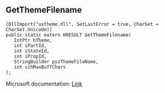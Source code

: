 ## GetThemeFilename

```
[DllImport("uxtheme.dll", SetLastError = true, CharSet = CharSet.Unicode)]
public static extern HRESULT GetThemeFilename(
   IntPtr hTheme,
   int iPartId,
   int iStateId,
   int iPropId,
   StringBuilder pszThemeFileName,
   int cchMaxBuffChars
);
```

Microsoft documentation: [Link](https://docs.microsoft.com/en-us/windows/win32/api/uxtheme/nf-uxtheme-getthemefilename)
